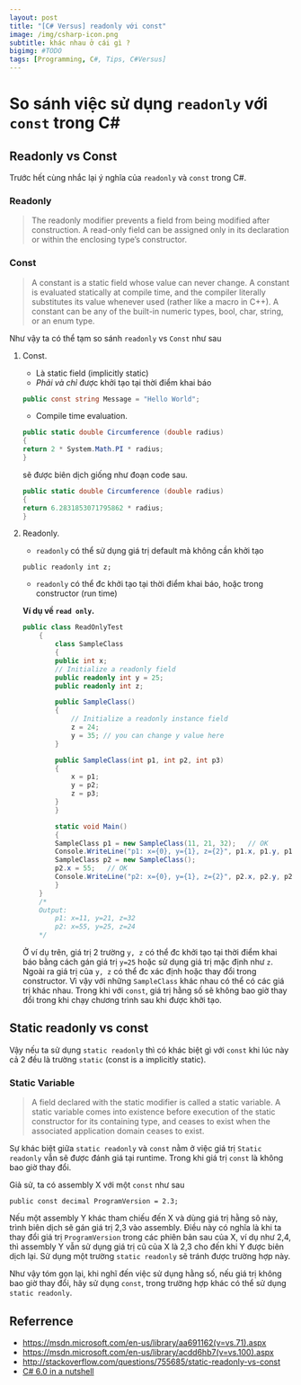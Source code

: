 ```yaml
---
layout: post
title: "[C# Versus] readonly với const"
image: /img/csharp-icon.png
subtitle: khác nhau ở cái gì ?
bigimg: #TODO
tags: [Programming, C#, Tips, C#Versus]
---
```

# So sánh việc sử dụng `readonly` với `const` trong C#

## Readonly vs Const ##

Trước hết cùng nhắc lại ý nghĩa của `readonly` và `const` trong C#.

### Readonly ###

> The readonly modifier prevents a field from being modified after construction. A
read-only field can be assigned only in its declaration or within the enclosing type’s
constructor.

### Const ###

> A constant is a static field whose value can never change. A constant is evaluated
statically at compile time, and the compiler literally substitutes its value whenever
used (rather like a macro in C++). A constant can be any of the built-in numeric
types, bool, char, string, or an enum type.

Như vậy ta có thể tạm so sánh `readonly` vs `Const` như sau

1. Const.

    - Là static field (implicitly static)
    - *Phải và chỉ* được khởi tạo tại thời điểm khai báo

    ```C#
    public const string Message = "Hello World";
    ```

    - Compile time evaluation.

    ```C#
    public static double Circumference (double radius)
    {
    return 2 * System.Math.PI * radius;
    }
    ```

    sẽ được biên dịch giống như đoạn code sau.

    ```C#
    public static double Circumference (double radius)
    {
    return 6.2831853071795862 * radius;
    }
    ```

2. Readonly.

    - `readonly` có thể sử dụng giá trị default mà không cần khởi tạo

    `public readonly int z;`

    - `readonly` có thể đc khởi tạo tại thời điểm khai báo, hoặc trong constructor (run time)

    **Ví dụ về `read only`.**

    ```C#
    public class ReadOnlyTest
        {
            class SampleClass
            {
            public int x;
            // Initialize a readonly field
            public readonly int y = 25;
            public readonly int z;

            public SampleClass()
            {
                // Initialize a readonly instance field
                z = 24;
                y = 35; // you can change y value here
            }

            public SampleClass(int p1, int p2, int p3)
            {
                x = p1;
                y = p2;
                z = p3;
            }
            }

            static void Main()
            {
            SampleClass p1 = new SampleClass(11, 21, 32);   // OK
            Console.WriteLine("p1: x={0}, y={1}, z={2}", p1.x, p1.y, p1.z);
            SampleClass p2 = new SampleClass();
            p2.x = 55;   // OK
            Console.WriteLine("p2: x={0}, y={1}, z={2}", p2.x, p2.y, p2.z);
            }
        }
        /*
        Output:
            p1: x=11, y=21, z=32
            p2: x=55, y=25, z=24
        */
    ```

    Ở ví dụ trên, giá trị 2 trường `y, z` có thể đc khởi tạo tại thời điểm khai báo bằng cách gán giá trị `y=25` hoặc sử dụng giá trị mặc định như `z`. Ngoài ra giá trị của `y, z` có thể đc xác định hoặc thay đổi trong constructor. Vì vậy với những `SampleClass` khác nhau có thể có các giá trị khác nhau. Trong khi với `const`, giá trị hằng số sẽ không bao giờ thay đổi trong khi chạy chương trình sau khi được khởi tạo.

## Static readonly vs const ##

Vậy nếu ta sử dụng `static readonly` thì có khác biệt gì với `const` khi lúc này cả 2 đều là trường `static` (const is a implicitly static).

### Static Variable ###

> A field declared with the static modifier is called a static variable. A static variable comes into existence before execution of the static constructor for its containing type, and ceases to exist when the associated application domain ceases to exist.

Sự khác biệt giữa `static readonly` và `const` nằm ở việc giá trị `Static readonly` vẫn sẽ được đánh giá tại runtime. 
Trong khi giá trị `const` là không bao giờ thay đổi.

Giả sử, ta có assembly X với một `const` như sau

`public const decimal ProgramVersion = 2.3;`
  
Nếu một assembly Y khác tham chiếu đến X và dùng giá trị hằng sô này, trình biên dịch sẽ gán giá trị 2,3 vào assembly. Điều này có nghĩa là khi ta thay đổi giá trị `ProgramVersion` trong các phiên bản sau của X, ví dụ như 2,4, thì assembly Y vẫn sử dụng giá trị cũ của X là 2,3 cho đến khi Y được biên dịch lại. Sử dụng một trường `static readonly` sẽ tránh được trường hợp này.

Như vậy tóm gọn lại, khi nghĩ đến việc sử dụng hằng số, nếu giá trị không bao giờ thay đổi, hãy sử dụng `const`, trong trường hợp khác có thể sử dụng `static readonly`.

## Referrence ##

- <https://msdn.microsoft.com/en-us/library/aa691162(v=vs.71).aspx>
- <https://msdn.microsoft.com/en-us/library/acdd6hb7(v=vs.100).aspx>
- <http://stackoverflow.com/questions/755685/static-readonly-vs-const>
- [C# 6.0 in a nutshell](https://www.amazon.com/C-6-0-Nutshell-Definitive-Reference/dp/1491927062)
